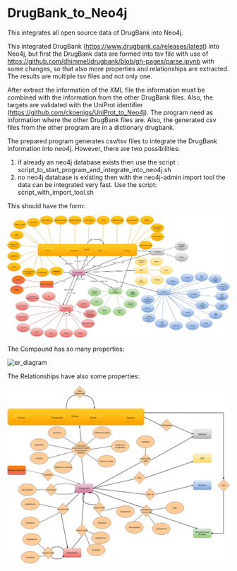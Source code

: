 # DrugBank_to_Neo4j
This integrates all open source data of DrugBank into Neo4j.

This integrated DrugBank (https://www.drugbank.ca/releases/latest) into Neo4j, but first the DrugBank data are formed into tsv file with use of https://github.com/dhimmel/drugbank/blob/gh-pages/parse.ipynb
with some changes, so that also more properties and relationships are extracted. The results are multiple tsv files and not only one.

After extract the information of the XML file the information must be combined with the information from the other DrugBank files. Also, the targets are validated with the UniProt identifier (https://github.com/ckoenigs/UniProt_to_Neo4j). The program need as information where the other DrugBank files are. Also, the generated csv files from the other program are in a dictionary drugbank.

The prepared program generates csv/tsv files to integrate the DrugBank information into neo4j. However, there are two possibilities:
1. if already an neo4j database exists then use the script : script_to_start_program_and_integrate_into_neo4j.sh 
2. no neo4j database is existing then with the neo4j-admin import tool the data can be integrated very fast. Use the script: script_with_import_tool.sh

This should have the form:

![er_diagram](https://github.com/ckoenigs/DrugBank_to_Neo4j/blob/master/drugbank_er.png)

The Compound has so many properties:

![er_diagram](https://github.com/ckoenigs/DrugBank_to_Neo4j/blob/master/drugbank_compound.png)

The Relationships have also some properties:

![er_diagram](https://github.com/ckoenigs/DrugBank_to_Neo4j/blob/master/drugbank_er_rela.png)
